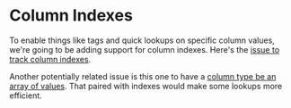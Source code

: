 # Column Indexes

To enable things like tags and quick lookups on specific column values, we're going to be adding support for column indexes. Here's the [issue to track column indexes](https://github.com/influxdb/influxdb/issues/582).

Another potentially related issue is this one to have a [column type be an array of values](https://github.com/influxdb/influxdb/issues/268). That paired with indexes would make some lookups more efficient.